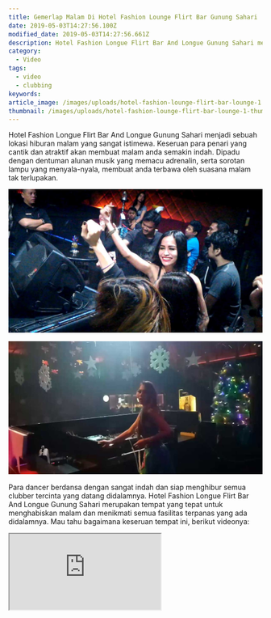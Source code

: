 ```yaml
---
title: Gemerlap Malam Di Hotel Fashion Lounge Flirt Bar Gunung Sahari
date: 2019-05-03T14:27:56.100Z
modified_date: 2019-05-03T14:27:56.661Z
description: Hotel Fashion Longue Flirt Bar And Longue Gunung Sahari menjadi sebuah lokasi dunia malam yang sangat istimewa. 
category:
  - Video
tags:
  - video
  - clubbing
keywords:
article_image: /images/uploads/hotel-fashion-lounge-flirt-bar-lounge-1.jpg
thumbnail: /images/uploads/hotel-fashion-lounge-flirt-bar-lounge-1-thumb.jpg
---
```

Hotel Fashion Longue Flirt Bar And Longue Gunung Sahari menjadi sebuah lokasi hiburan malam yang sangat istimewa. Keseruan para penari yang cantik dan atraktif akan membuat malam anda semakin indah. Dipadu dengan dentuman alunan musik yang memacu adrenalin, serta sorotan lampu yang menyala-nyala, membuat anda terbawa oleh suasana malam tak terlupakan.

![Gemerlap Malam Di Hotel Fashion Lounge Flirt Bar & Lounge - Gunung Sahari](/images/uploads/hotel-fashion-lounge-flirt-bar-lounge-1.jpg)

![Gemerlap Malam Di Hotel Fashion Lounge Flirt Bar & Lounge - Gunung Sahari](/images/uploads/hotel-fashion-lounge-flirt-bar-lounge-2.jpg)

Para dancer berdansa dengan sangat indah dan siap menghibur semua clubber tercinta yang datang didalamnya. Hotel Fashion Longue Flirt Bar And Longue Gunung Sahari merupakan tempat yang tepat untuk menghabiskan malam dan menikmati semua fasilitas terpanas yang ada didalamnya. Mau tahu bagaimana keseruan tempat ini, berikut videonya:
<div class="videoWrapper">
<iframe src="https://www.youtube.com/embed/X9CGiGHYvJo" allow="accelerometer; autoplay; encrypted-media; gyroscope; picture-in-picture" allowfullscreen></iframe>
</div>
